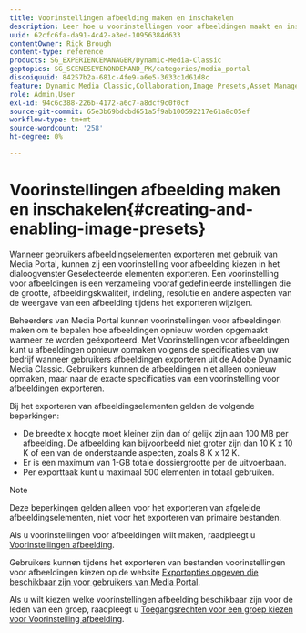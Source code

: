 ```yaml
---
title: Voorinstellingen afbeelding maken en inschakelen
description: Leer hoe u voorinstellingen voor afbeeldingen maakt en inschakelt in Adobe Dynamic Media Classic.
uuid: 62cfc6fa-da91-4c42-a3ed-10956384d633
contentOwner: Rick Brough
content-type: reference
products: SG_EXPERIENCEMANAGER/Dynamic-Media-Classic
geptopics: SG_SCENESEVENONDEMAND_PK/categories/media_portal
discoiquuid: 84257b2a-681c-4fe9-a6e5-3633c1d61d8c
feature: Dynamic Media Classic,Collaboration,Image Presets,Asset Management
role: Admin,User
exl-id: 94c6c388-226b-4172-a6c7-a8dcf9c0f0cf
source-git-commit: 65e3b69bdcbd651a5f9ab100592217e61a8c05ef
workflow-type: tm+mt
source-wordcount: '258'
ht-degree: 0%

---
```


# Voorinstellingen afbeelding maken en inschakelen{#creating-and-enabling-image-presets}

Wanneer gebruikers afbeeldingselementen exporteren met gebruik van Media Portal, kunnen zij een voorinstelling voor afbeelding kiezen in het dialoogvenster Geselecteerde elementen exporteren. Een voorinstelling voor afbeeldingen is een verzameling vooraf gedefinieerde instellingen die de grootte, afbeeldingskwaliteit, indeling, resolutie en andere aspecten van de weergave van een afbeelding tijdens het exporteren wijzigen.

Beheerders van Media Portal kunnen voorinstellingen voor afbeeldingen maken om te bepalen hoe afbeeldingen opnieuw worden opgemaakt wanneer ze worden geëxporteerd. Met Voorinstellingen voor afbeeldingen kunt u afbeeldingen opnieuw opmaken volgens de specificaties van uw bedrijf wanneer gebruikers afbeeldingen exporteren uit de Adobe Dynamic Media Classic. Gebruikers kunnen de afbeeldingen niet alleen opnieuw opmaken, maar naar de exacte specificaties van een voorinstelling voor afbeeldingen exporteren.

Bij het exporteren van afbeeldingselementen gelden de volgende beperkingen:

* De breedte x hoogte moet kleiner zijn dan of gelijk zijn aan 100 MB per afbeelding. De afbeelding kan bijvoorbeeld niet groter zijn dan 10 K x 10 K of een van de onderstaande aspecten, zoals 8 K x 12 K.
* Er is een maximum van 1-GB totale dossiergrootte per de uitvoerbaan.
* Per exporttaak kunt u maximaal 500 elementen in totaal gebruiken.

>[!NOTE]
>
>Deze beperkingen gelden alleen voor het exporteren van afgeleide afbeeldingselementen, niet voor het exporteren van primaire bestanden.

Als u voorinstellingen voor afbeeldingen wilt maken, raadpleegt u [Voorinstellingen afbeelding](application-setup.md#image_presets).

Gebruikers kunnen tijdens het exporteren van bestanden voorinstellingen voor afbeeldingen kiezen op de website [Exportopties opgeven die beschikbaar zijn voor gebruikers van Media Portal](specifying-export-options-available-media.md#specifying_export_options_available_to_media_portal_users).

Als u wilt kiezen welke voorinstellingen afbeelding beschikbaar zijn voor de leden van een groep, raadpleegt u [Toegangsrechten voor een groep kiezen voor Voorinstelling afbeelding](creating-media-portal-groups.md#choosing_image_preset_access_permissions_for_a_group).
